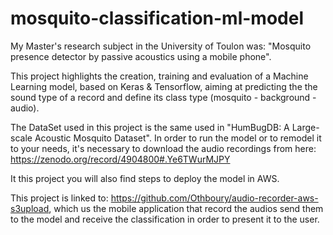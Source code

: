 # mosquito-classification-ml-model

My Master's research subject in the University of Toulon was: "Mosquito presence detector by passive acoustics using a mobile phone".

This project highlights the creation, training and evaluation of a Machine Learning model, based on Keras & Tensorflow, aiming at predicting the the sound type of a record and define its class type (mosquito - background -audio).

The DataSet used in this project is the same used in "HumBugDB: A Large-scale Acoustic Mosquito Dataset". In order to run the model or to remodel it to your needs, it's necessary to download the audio recordings from here: https://zenodo.org/record/4904800#.Ye6TWurMJPY

It this project you will also find steps to deploy the model in AWS.

This project is linked to: https://github.com/Othboury/audio-recorder-aws-s3upload, which us the mobile application that record the audios send them to the model and receive the classification in order to present it to the user.
